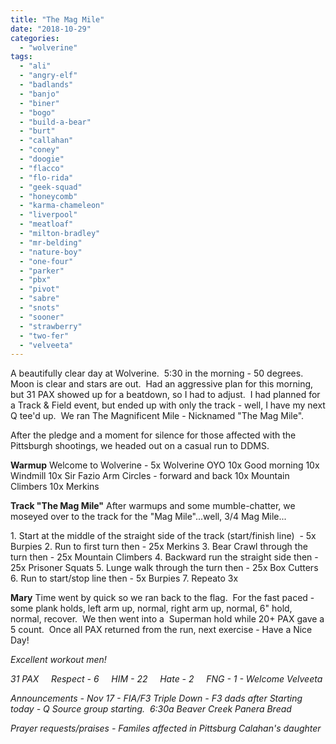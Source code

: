 ```yaml
---
title: "The Mag Mile"
date: "2018-10-29"
categories: 
  - "wolverine"
tags: 
  - "ali"
  - "angry-elf"
  - "badlands"
  - "banjo"
  - "biner"
  - "bogo"
  - "build-a-bear"
  - "burt"
  - "callahan"
  - "coney"
  - "doogie"
  - "flacco"
  - "flo-rida"
  - "geek-squad"
  - "honeycomb"
  - "karma-chameleon"
  - "liverpool"
  - "meatloaf"
  - "milton-bradley"
  - "mr-belding"
  - "nature-boy"
  - "one-four"
  - "parker"
  - "pbx"
  - "pivot"
  - "sabre"
  - "snots"
  - "sooner"
  - "strawberry"
  - "two-fer"
  - "velveeta"
---
```


A beautifully clear day at Wolverine.  5:30 in the morning - 50 degrees. Moon is clear and stars are out.  Had an aggressive plan for this morning, but 31 PAX showed up for a beatdown, so I had to adjust.  I had planned for a Track & Field event, but ended up with only the track - well, I have my next Q tee'd up.  We ran The Magnificent Mile - Nicknamed "The Mag Mile".

After the pledge and a moment for silence for those affected with the Pittsburgh shootings, we headed out on a casual run to DDMS.

**Warmup** Welcome to Wolverine - 5x Wolverine OYO 10x Good morning 10x Windmill 10x Sir Fazio Arm Circles - forward and back 10x Mountain Climbers 10x Merkins

**Track "The Mag Mile"** After warmups and some mumble-chatter, we moseyed over to the track for the "Mag Mile"...well, 3/4 Mag Mile...

1\. Start at the middle of the straight side of the track (start/finish line)  - 5x Burpies 2. Run to first turn then - 25x Merkins 3. Bear Crawl through the turn then - 25x Mountain Climbers 4. Backward run the straight side then - 25x Prisoner Squats 5. Lunge walk through the turn then - 25x Box Cutters 6. Run to start/stop line then - 5x Burpies 7. Repeato 3x

**Mary** Time went by quick so we ran back to the flag.  For the fast paced - some plank holds, left arm up, normal, right arm up, normal, 6" hold, normal, recover.  We then went into a  Superman hold while 20+ PAX gave a 5 count.  Once all PAX returned from the run, next exercise - Have a Nice Day!

_Excellent workout men!_  

_31 PAX_     _Respect - 6_     _HIM - 22_     _Hate - 2_     _FNG - 1 - Welcome Velveeta_

_Announcements - Nov 17 - FIA/F3 Triple Down - F3 dads after Starting today - Q Source group starting.  6:30a Beaver Creek Panera Bread_

_Prayer requests/praises - Familes affected in Pittsburg Calahan's_ _daughter_
